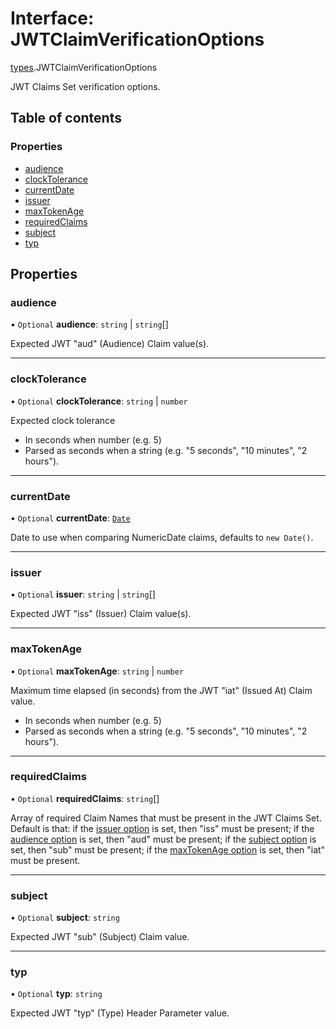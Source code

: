 # Interface: JWTClaimVerificationOptions

[types](../modules/types.md).JWTClaimVerificationOptions

JWT Claims Set verification options.

## Table of contents

### Properties

- [audience](types.JWTClaimVerificationOptions.md#audience)
- [clockTolerance](types.JWTClaimVerificationOptions.md#clocktolerance)
- [currentDate](types.JWTClaimVerificationOptions.md#currentdate)
- [issuer](types.JWTClaimVerificationOptions.md#issuer)
- [maxTokenAge](types.JWTClaimVerificationOptions.md#maxtokenage)
- [requiredClaims](types.JWTClaimVerificationOptions.md#requiredclaims)
- [subject](types.JWTClaimVerificationOptions.md#subject)
- [typ](types.JWTClaimVerificationOptions.md#typ)

## Properties

### audience

• `Optional` **audience**: `string` \| `string`[]

Expected JWT "aud" (Audience) Claim value(s).

___

### clockTolerance

• `Optional` **clockTolerance**: `string` \| `number`

Expected clock tolerance

- In seconds when number (e.g. 5)
- Parsed as seconds when a string (e.g. "5 seconds", "10 minutes", "2 hours").

___

### currentDate

• `Optional` **currentDate**: [`Date`]( https://developer.mozilla.org/en-US/docs/Web/JavaScript/Reference/Global_Objects/Date )

Date to use when comparing NumericDate claims, defaults to `new Date()`.

___

### issuer

• `Optional` **issuer**: `string` \| `string`[]

Expected JWT "iss" (Issuer) Claim value(s).

___

### maxTokenAge

• `Optional` **maxTokenAge**: `string` \| `number`

Maximum time elapsed (in seconds) from the JWT "iat" (Issued At) Claim value.

- In seconds when number (e.g. 5)
- Parsed as seconds when a string (e.g. "5 seconds", "10 minutes", "2 hours").

___

### requiredClaims

• `Optional` **requiredClaims**: `string`[]

Array of required Claim Names that must be present in the JWT Claims Set. Default is that: if
the [issuer option](types.JWTClaimVerificationOptions.md#issuer) is set, then "iss" must be present;
if the [audience option](types.JWTClaimVerificationOptions.md#audience) is set, then "aud" must be
present; if the [subject option](types.JWTClaimVerificationOptions.md#subject) is set, then "sub"
must be present; if the [maxTokenAge option](types.JWTClaimVerificationOptions.md#maxtokenage) is
set, then "iat" must be present.

___

### subject

• `Optional` **subject**: `string`

Expected JWT "sub" (Subject) Claim value.

___

### typ

• `Optional` **typ**: `string`

Expected JWT "typ" (Type) Header Parameter value.
